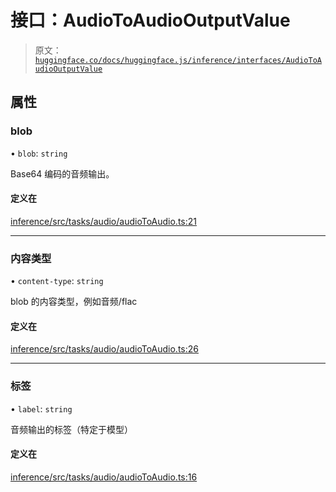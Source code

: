 # 接口：AudioToAudioOutputValue

> 原文：[`huggingface.co/docs/huggingface.js/inference/interfaces/AudioToAudioOutputValue`](https://huggingface.co/docs/huggingface.js/inference/interfaces/AudioToAudioOutputValue)

## 属性

### blob

• `blob`: `string`

Base64 编码的音频输出。

#### 定义在

[inference/src/tasks/audio/audioToAudio.ts:21](https://github.com/huggingface/huggingface.js/blob/main/packages/inference/src/tasks/audio/audioToAudio.ts#L21)

* * *

### 内容类型

• `content-type`: `string`

blob 的内容类型，例如音频/flac

#### 定义在

[inference/src/tasks/audio/audioToAudio.ts:26](https://github.com/huggingface/huggingface.js/blob/main/packages/inference/src/tasks/audio/audioToAudio.ts#L26)

* * *

### 标签

• `label`: `string`

音频输出的标签（特定于模型）

#### 定义在

[inference/src/tasks/audio/audioToAudio.ts:16](https://github.com/huggingface/huggingface.js/blob/main/packages/inference/src/tasks/audio/audioToAudio.ts#L16)
